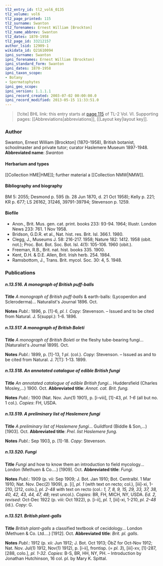 ```yaml
---
tl2_entry_id: tl2_vol6_0135
tl2_volume: vol6
tl2_page_printed: 115
tl2_surname: Swanton
tl2_forenames: Ernest William [Brockton]
tl2_name_abbrev: Swanton
tl2_dates: 1870-1958
tl2_page_id: 33212157
author_lsid: 12909-1
wikidata_id: Q21610094
ipni_surname: Swanton
ipni_forenames: Ernest William (Brockton)
ipni_standard_form: Swanton
ipni_dates: 1870-1958
ipni_taxon_scope: 
- Botany
- Spermatophytes
ipni_geo_scope: 
ipni_version: 1.1.1.1
ipni_record_created: 2003-07-02 00:00:00.0
ipni_record_modified: 2013-05-15 11:33:51.0
---
```



> [!cite] BHL link: this entry starts at [page 115](https://www.biodiversitylibrary.org/page/33212157) of TL-2 Vol. VI.
> Supporting pages: [[Abbreviations|abbreviations]], [[Layout key|layout key]].

### Author

Swanton, Ernest William \[Brockton\] (1870-1958), British botanist, schoolmaster and private tutor; curator Haslemere Museum 1897-1948. 
**Abbreviated name**: *Swanton*

#### Herbarium and types

[[Collection HME|HME]]; further material a [[Collection NMW|NMW]].

#### Bibliography and biography

BM 5: 2055; Desmond p. 595 (b. 28 Jun 1870, d. 21 Oct 1958); Kelly p. 221; KR p. 677; LS 26162, 31246, 39791-39794; Stevenson p. 1259.

#### Biofile

- Anon., Brit. Mus. gen. cat. print. books 233: 93-94. 1964; Illustr. London News 233: 761. 1 Nov 1958.
- Bridson, G.D.R. et al., Nat. hist. res. Brit. Isl. 366.1. 1980.
- Clegg, J., Museums J. 58: 216-217. 1958; Nature 182: 1412. 1958 (obit. not.); Proc. Bot. Bot. Soc. Bot. Isl. 4(1): 105-106. 1960 (obit.).
- Freeman, R.B., Brit. nat. hist. books 335. 1900.
- Kent, D.H. & D.E. Allen, Brit. Irish herb. 254. 1984.
- Ramsbottom, J., Trans. Brit. mycol. Soc. 30: 4, 5. 1948.

### Publications

##### n.13.516. A monograph of British puff-balls

**Title**
*A monograph of British puff-balls* & earth-balls: (Lycoperdon and Scleroderma)... Naturalist's Journal 1896. Oct.

**Notes**
*Publ*.: 1896, p. \[1\]-6, *pl. I. Copy*: Stevenson. – Issued and to be cited from Natural. J. 5(suppl.): 1-6. 1896.

##### n.13.517. A monograph of British Boleti

**Title**
*A monograph of British Boleti* or the fleshy tube-bearing fungi... \[Naturalist's Journal 1899\]. Oct.

**Notes**
*Publ*.: 1899, p. \[1\]-13, *1 pl*. (col.). *Copy*: Stevenson. – Issued as and to be cited from Natural. J. 7\[T\]: 1-13. 1899.

##### n.13.518. An annotated catalogue of edible British fungi

**Title**
*An annotated catalogue of edible British fungi*... Huddersfield (Charles Mosley,...) 1900. Oct.
**Abbreviated title**: *Annot. cat. Brit. fung.*

**Notes**
*Publ*.: 1900 (Nat. Nov. Jun(1) 1901), p. \[i-viii\], \[1\]-43, *pl. 1-6* (all but no. 1 col.). *Copies*: FH, USDA.

##### n.13.519. A preliminary list of Haslemere fungi

**Title**
*A preliminary list of Haslemere fungi*... Guildford (Biddle & Son,...) \[1903\]. Oct.
**Abbreviated title**: *Prel. list Haslemere fung.*

**Notes**
*Publ*.: Sep 1903, p. \[1\]-18. *Copy*: Stevenson.

##### n.13.520. Fungi

**Title**
*Fungi* and how to know them an introduction to field mycology... London (Methuen & Co....) \[1909\]. Oct.
**Abbreviated title**: *Fungi*.

**Notes**
*Publ*.: 1909 (p. vii: Sep 1909; J. Bot. Jan 1910; Bot. Centralbl. 1 Mar 1910; Nat. Nov. Dec(2) 1909), p. \[i\], *pl. 1* (with text on recto; col.), \[iii\]-xi, 1-210, \[212, colo.\], *pl. 2-48* with text on recto (col.: *1, 7, 8, 9, 15, 29, 33, 37, 38, 40, 42, 43, 44, 47, 48*; rest uncol.).
*Copies*: BR, FH, MICH, NY, USDA.
*Ed. 2, revised*: Oct-Dec 1922 (p. viii: Oct 1922), p. \[i-ii\], *pl. 1*, \[iii\]-xi, 1-210, *pl. 2-48* (id.).
*Copy*: G.

##### n.13.521. British plant-galls

**Title**
*British plant-galls* a classified textbook of cecidology... London (Methuen & Co. Ltd....) \[1912\]. Oct.
**Abbreviated title**: *Brit. pl. galls*.

**Notes**
*Publ*.: 1912 (p. xii: Jun 1912; J. Bot. Oct 1913; ÖbZ for Oct-Nov 1912; Nat. Nov. Jul(1) 1912, Nov(1) 1912), p. \[i-ii\], frontisp. (= *pl. 3*), \[iii\]-xv, \[1\]-287, \[288, colo.\], *pl. 1-32. Copies*: B-S, BR, HH, NY, PH. – Introduction by Jonathan Hutchinson, 16 col. pl. by Mary K. Spittal.

